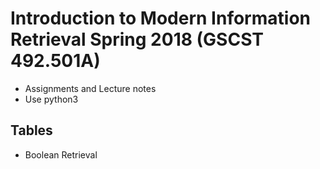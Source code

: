 # Introduction to Modern Information Retrieval Spring 2018 (GSCST 492.501A)

* Assignments and Lecture notes
* Use python3


## Tables
* Boolean Retrieval

